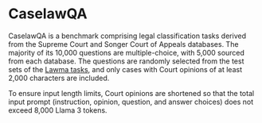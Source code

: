 # CaselawQA

CaselawQA is a benchmark comprising legal classification tasks derived from the Supreme Court and Songer Court of Appeals databases.
The majority of its 10,000 questions are multiple-choice, with 5,000 sourced from each database. 
The questions are randomly selected from the test sets of the [Lawma tasks](https://huggingface.co/datasets/ricdomolm/lawma-tasks), and only cases with Court opinions of at least 2,000 characters are included.

To ensure input length limits, Court opinions are shortened so that the total input prompt (instruction, opinion, question, and answer choices) does not exceed 8,000 Llama 3 tokens.
